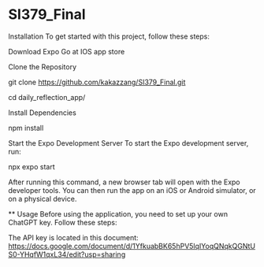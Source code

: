 # SI379_Final

Installation
To get started with this project, follow these steps:

Download Expo Go at IOS app store

Clone the Repository

git clone https://github.com/kakazzang/SI379_Final.git

cd daily_reflection_app/



Install Dependencies

npm install


Start the Expo Development Server
To start the Expo development server, run:

npx expo start

After running this command, a new browser tab will open with the Expo developer tools. You can then run the app on an iOS or Android simulator, or on a physical device.

**
Usage
Before using the application, you need to set up your own ChatGPT key. Follow these steps:

The API key is located in this document: https://docs.google.com/document/d/1YfkuabBK65hPV5lqIYoqQNqkQGNtUS0-YHqfW1qxL34/edit?usp=sharing
